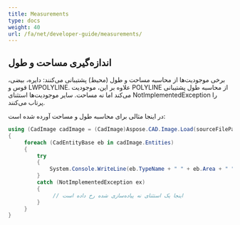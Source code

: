 ```yaml
---
title: Measurements
type: docs
weight: 40
url: /fa/net/developer-guide/measurements/
---
```


## **اندازه‌گیری مساحت و طول**

برخی موجودیت‌ها از محاسبه مساحت و طول (محیط) پشتیبانی می‌کنند: دایره، بیضی، قوس و LWPOLYLINE. علاوه بر این، موجودیت POLYLINE از محاسبه طول پشتیبانی می‌کند اما نه مساحت. سایر موجودیت‌ها استثنای NotImplementedException را پرتاب می‌کنند.

در اینجا مثالی برای محاسبه طول و مساحت آورده شده است:

```csharp
using (CadImage cadImage = (CadImage)Aspose.CAD.Image.Load(sourceFilePath))
{
     foreach (CadEntityBase eb in cadImage.Entities)
     {
         try
         {
             System.Console.WriteLine(eb.TypeName + " " + eb.Area + " " + eb.Length);
         }
         catch (NotImplementedException ex)
         {
              // اینجا یک استثنای نه پیاده‌سازی شده رخ داده است
         }
     }
}
```
